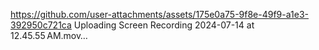 
https://github.com/user-attachments/assets/175e0a75-9f8e-49f9-a1e3-392950c721ca
Uploading Screen Recording 2024-07-14 at 12.45.55 AM.mov…
